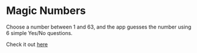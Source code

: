 # Magic Numbers

Choose a number between 1 and 63, and the app guesses the number using 6 simple Yes/No questions.  

Check it out [here](https://rmodi6.github.io/magic-numbers)
